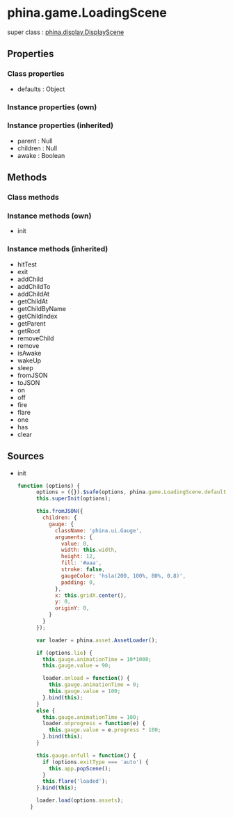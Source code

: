 # phina.game.LoadingScene

super class : [phina.display.DisplayScene](phina.display.DisplayScene.md)

## Properties

### Class properties

* defaults : Object

### Instance properties (own)


### Instance properties (inherited)

* parent : Null
* children : Null
* awake : Boolean

## Methods

### Class methods


### Instance methods (own)

* init

### Instance methods (inherited)

* hitTest
* exit
* addChild
* addChildTo
* addChildAt
* getChildAt
* getChildByName
* getChildIndex
* getParent
* getRoot
* removeChild
* remove
* isAwake
* wakeUp
* sleep
* fromJSON
* toJSON
* on
* off
* fire
* flare
* one
* has
* clear

## Sources

* init
  ```javascript
  function (options) {
        options = ({}).$safe(options, phina.game.LoadingScene.defaults);
        this.superInit(options);
  
        this.fromJSON({
          children: {
            gauge: {
              className: 'phina.ui.Gauge',
              arguments: {
                value: 0,
                width: this.width,
                height: 12,
                fill: '#aaa',
                stroke: false,
                gaugeColor: 'hsla(200, 100%, 80%, 0.8)',
                padding: 0,
              },
              x: this.gridX.center(),
              y: 0,
              originY: 0,
            }
          }
        });
  
        var loader = phina.asset.AssetLoader();
  
        if (options.lie) {
          this.gauge.animationTime = 10*1000;
          this.gauge.value = 90;
  
          loader.onload = function() {
            this.gauge.animationTime = 0;
            this.gauge.value = 100;
          }.bind(this);
        }
        else {
          this.gauge.animationTime = 100;
          loader.onprogress = function(e) {
            this.gauge.value = e.progress * 100;
          }.bind(this);
        }
  
        this.gauge.onfull = function() {
          if (options.exitType === 'auto') {
            this.app.popScene();
          }
          this.flare('loaded');
        }.bind(this);
  
        loader.load(options.assets);
      }
  ```

